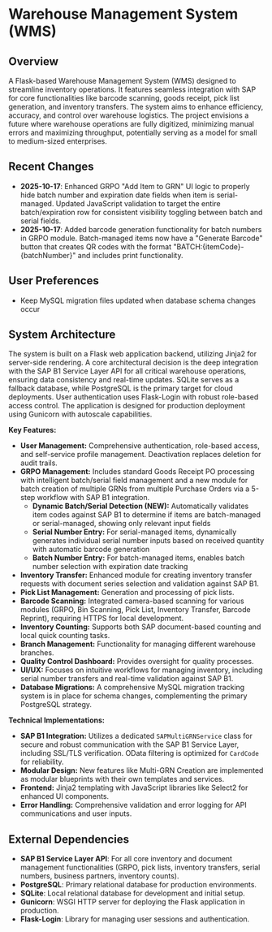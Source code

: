 # Warehouse Management System (WMS)

## Overview
A Flask-based Warehouse Management System (WMS) designed to streamline inventory operations. It features seamless integration with SAP for core functionalities like barcode scanning, goods receipt, pick list generation, and inventory transfers. The system aims to enhance efficiency, accuracy, and control over warehouse logistics. The project envisions a future where warehouse operations are fully digitized, minimizing manual errors and maximizing throughput, potentially serving as a model for small to medium-sized enterprises.

## Recent Changes
*   **2025-10-17**: Enhanced GRPO "Add Item to GRN" UI logic to properly hide batch number and expiration date fields when item is serial-managed. Updated JavaScript validation to target the entire batch/expiration row for consistent visibility toggling between batch and serial fields.
*   **2025-10-17**: Added barcode generation functionality for batch numbers in GRPO module. Batch-managed items now have a "Generate Barcode" button that creates QR codes with the format "BATCH:{itemCode}-{batchNumber}" and includes print functionality.

## User Preferences
*   Keep MySQL migration files updated when database schema changes occur

## System Architecture
The system is built on a Flask web application backend, utilizing Jinja2 for server-side rendering. A core architectural decision is the deep integration with the SAP B1 Service Layer API for all critical warehouse operations, ensuring data consistency and real-time updates. SQLite serves as a fallback database, while PostgreSQL is the primary target for cloud deployments. User authentication uses Flask-Login with robust role-based access control. The application is designed for production deployment using Gunicorn with autoscale capabilities.

**Key Features:**
*   **User Management:** Comprehensive authentication, role-based access, and self-service profile management. Deactivation replaces deletion for audit trails.
*   **GRPO Management:** Includes standard Goods Receipt PO processing with intelligent batch/serial field management and a new module for batch creation of multiple GRNs from multiple Purchase Orders via a 5-step workflow with SAP B1 integration.
    *   **Dynamic Batch/Serial Detection (NEW):** Automatically validates item codes against SAP B1 to determine if items are batch-managed or serial-managed, showing only relevant input fields
    *   **Serial Number Entry:** For serial-managed items, dynamically generates individual serial number inputs based on received quantity with automatic barcode generation
    *   **Batch Number Entry:** For batch-managed items, enables batch number selection with expiration date tracking
*   **Inventory Transfer:** Enhanced module for creating inventory transfer requests with document series selection and validation against SAP B1.
*   **Pick List Management:** Generation and processing of pick lists.
*   **Barcode Scanning:** Integrated camera-based scanning for various modules (GRPO, Bin Scanning, Pick List, Inventory Transfer, Barcode Reprint), requiring HTTPS for local development.
*   **Inventory Counting:** Supports both SAP document-based counting and local quick counting tasks.
*   **Branch Management:** Functionality for managing different warehouse branches.
*   **Quality Control Dashboard:** Provides oversight for quality processes.
*   **UI/UX:** Focuses on intuitive workflows for managing inventory, including serial number transfers and real-time validation against SAP B1.
*   **Database Migrations:** A comprehensive MySQL migration tracking system is in place for schema changes, complementing the primary PostgreSQL strategy.

**Technical Implementations:**
*   **SAP B1 Integration:** Utilizes a dedicated `SAPMultiGRNService` class for secure and robust communication with the SAP B1 Service Layer, including SSL/TLS verification. OData filtering is optimized for `CardCode` for reliability.
*   **Modular Design:** New features like Multi-GRN Creation are implemented as modular blueprints with their own templates and services.
*   **Frontend:** Jinja2 templating with JavaScript libraries like Select2 for enhanced UI components.
*   **Error Handling:** Comprehensive validation and error logging for API communications and user inputs.

## External Dependencies
*   **SAP B1 Service Layer API**: For all core inventory and document management functionalities (GRPO, pick lists, inventory transfers, serial numbers, business partners, inventory counts).
*   **PostgreSQL**: Primary relational database for production environments.
*   **SQLite**: Local relational database for development and initial setup.
*   **Gunicorn**: WSGI HTTP server for deploying the Flask application in production.
*   **Flask-Login**: Library for managing user sessions and authentication.